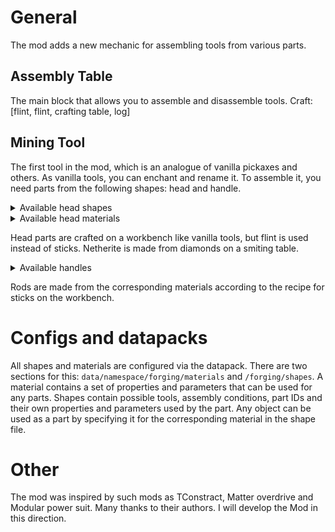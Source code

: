 # General
The mod adds a new mechanic for assembling tools from various parts.

## Assembly Table
The main block that allows you to assemble and disassemble tools.
Craft: [flint, flint, crafting table, log]

## Mining Tool
The first tool in the mod, which is an analogue of vanilla pickaxes and others. As vanilla tools, you can enchant and rename it. To assemble it, you need parts from the following shapes: head and handle.

<details>
<summary>Available head shapes</summary>

- pickaxe
- axe
- shovel
- hoe


</details>


<details>
<summary>Available head materials</summary>

- wood
- stone
- iron
- gold
- diamonds
- netherite

</details>


Head parts are crafted on a workbench like vanilla tools, but flint is used instead of sticks. Netherite is made from diamonds on a smiting table.

<details>
<summary>Available handles </summary>

- stick 
- bone 
- stone rod 
- iron rod 
- gold rod 

</details>


Rods are made from the corresponding materials according to the recipe for sticks on the workbench.

# Configs and datapacks
All shapes and materials are configured via the datapack. There are two sections for this: `data/namespace/forging/materials` and `/forging/shapes`.
A material contains a set of properties and parameters that can be used for any parts.
Shapes contain possible tools, assembly conditions, part IDs and their own properties and parameters used by the part.
Any object can be used as a part by specifying it for the corresponding material in the shape file.

# Other
The mod was inspired by such mods as TConstract, Matter overdrive and Modular power suit. Many thanks to their authors. I will develop the Mod in this direction.
